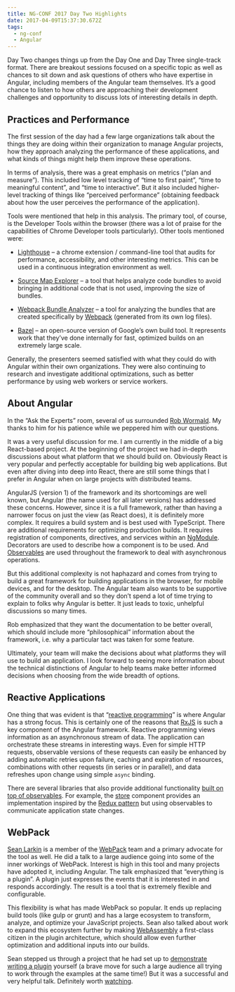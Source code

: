 ```yaml
---
title: NG-CONF 2017 Day Two Highlights
date: 2017-04-09T15:37:30.672Z
tags:
  - ng-conf
  - Angular
---
```


Day Two changes things up from the Day One and Day Three single-track
format. There are breakout sessions focused on a specific topic as well
as chances to sit down and ask questions of others who have expertise in
Angular, including members of the Angular team themselves. It’s a good
chance to listen to how others are approaching their development
challenges and opportunity to discuss lots of interesting details in
depth.

## Practices and Performance

The first session of the day had a few large organizations talk about
the things they are doing within their organization to manage Angular
projects, how they approach analyzing the performance of these
applications, and what kinds of things might help them improve these
operations.

In terms of analysis, there was a great emphasis on metrics (“plan and
measure”). This included low level tracking of “time to first paint”,
“time to meaningful content”, and “time to interactive”. But it also
included higher-level tracking of things like “perceived performance”
(obtaining feedback about how the user perceives the performance of the
application).

Tools were mentioned that help in this analysis. The primary tool, of
course, is the Developer Tools within the browser (there was a lot of
praise for the capabilities of Chrome Developer tools particularly).
Other tools mentioned were:

- [Lighthouse](https://developers.google.com/web/tools/lighthouse/) –
  a chrome extension / command-line tool that audits for performance,
  accessibility, and other interesting metrics. This can be used in a
  continuous integration environment as well.

- [Source Map Explorer](https://github.com/danvk/source-map-explorer)
  – a tool that helps analyze code bundles to avoid bringing in
  additional code that is not used, improving the size of bundles.

- [Webpack Bundle
  Analyzer](https://github.com/th0r/webpack-bundle-analyzer) – a tool
  for analyzing the bundles that are created specifically by
  [Webpack](https://webpack.js.org/) (generated from its own log
  files).

- [Bazel](https://bazel.build/) – an open-source version of Google’s
  own build tool. It represents work that they’ve done internally for
  fast, optimized builds on an extremely large scale.

Generally, the presenters seemed satisfied with what they could do with
Angular within their own organizations. They were also continuing to
research and investigate additional optimizations, such as better
performance by using web workers or service workers.

## About Angular

In the “Ask the Experts” room, several of us surrounded [Rob
Wormald](https://twitter.com/robwormald). My thanks to him for his
patience while we peppered him with our questions.

It was a very useful discussion for me. I am currently in the middle of
a big React-based project. At the beginning of the project we had
in-depth discussions about what platform that we should build on.
Obviously React is very popular and perfectly acceptable for building
big web applications. But even after diving into deep into React, there
are still some things that I prefer in Angular when on large projects
with distributed teams.

AngularJS (version 1) of the framework and its shortcomings are well
known, but Angular (the name used for all later versions) has addressed
these concerns. However, since it is a full framework, rather than
having a narrower focus on just the view (as React does), it is
definitely more complex. It requires a build system and is best used
with TypeScript. There are additional requirements for optimizing
production builds. It requires registration of components, directives,
and services within an
[NgModule](https://angular.io/docs/ts/latest/guide/ngmodule.html).
Decorators are used to describe how a component is to be used. And
[Observables](http://reactivex.io/rxjs/manual/overview.html#observable)
are used throughout the framework to deal with asynchronous operations.

But this additional complexity is not haphazard and comes from trying to
build a great framework for building applications in the browser, for
mobile devices, and for the desktop. The Angular team also wants to be
supportive of the community overall and so they don’t spend a lot of
time trying to explain to folks why Angular is better. It just leads to
toxic, unhelpful discussions so many times.

Rob emphasized that they want the documentation to be better overall,
which should include more “philosophical” information about the
framework, i.e. why a particular tact was taken for some feature.

Ultimately, your team will make the decisions about what platforms they
will use to build an application. I look forward to seeing more
information about the technical distinctions of Angular to help teams
make better informed decisions when choosing from the wide breadth of
options.

## Reactive Applications

One thing that was evident is that “[reactive
programming](https://gist.github.com/staltz/868e7e9bc2a7b8c1f754)” is
where Angular has a strong focus. This is certainly one of the reasons
that [RxJS](http://reactivex.io/rxjs/) is such a key component of the
Angular framework. Reactive programming views information as an
asynchronous stream of data. The application can orchestrate these
streams in interesting ways. Even for simple HTTP requests, observable
versions of these requests can easily be enhanced by adding automatic
retries upon failure, caching and expiration of resources, combinations
with other requests (in series or in parallel), and data refreshes upon
change using simple `async` binding.

There are several libraries that also provide additional functionality
[built on top of observables](https://github.com/ngrx). For example, the
[store](https://github.com/ngrx/store) component provides an
implementation inspired by the [Redux pattern](http://redux.js.org/) but
using observables to communicate application state changes.

## WebPack

[Sean Larkin](https://twitter.com/TheLarkInn) is a member of the
[WebPack](https://webpack.js.org/) team and a primary advocate for the
tool as well. He did a talk to a large audience going into some of the
inner workings of WebPack. Interest is high in this tool and many
projects have adopted it, including Angular. The talk emphasized that
“everything is a plugin”. A plugin just expresses the events that it is
interested in and responds accordingly. The result is a tool that is
extremely flexible and configurable.

This flexibility is what has made WebPack so popular. It ends up
replacing build tools (like gulp or grunt) and has a large ecosystem to
transform, analyze, and optimize your JavaScript projects. Sean also
talked about work to expand this ecosystem further by making
[WebAssembly](http://webassembly.org/) a first-class citizen in the
plugin architecture, which should allow even further optimization and
additional inputs into our builds.

Sean stepped us through a project that he had set up to [demonstrate
writing a plugin](https://github.com/thelarkinn/everything-is-a-plugin)
yourself (a brave move for such a large audience all trying to work
through the examples at the same time!) But it was a successful and very
helpful talk. Definitely worth
[watching](https://www.youtube.com/watch?v=4tQiJaFzuJ8).
